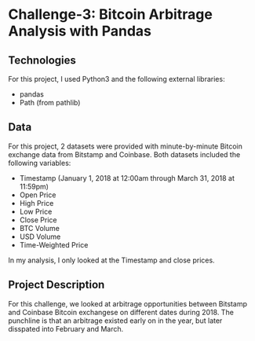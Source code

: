 # Challenge-3: Bitcoin Arbitrage Analysis with Pandas

## Technologies
For this project, I used Python3 and the following external libraries:
* pandas
* Path (from pathlib)

## Data
For this project, 2 datasets were provided with minute-by-minute Bitcoin exchange data from Bitstamp and Coinbase. Both datasets included the following variables:
* Timestamp (January 1, 2018 at 12:00am through March 31, 2018 at 11:59pm)
* Open Price
* High Price
* Low Price
* Close Price
* BTC Volume
* USD Volume
* Time-Weighted Price

In my analysis, I only looked at the Timestamp and close prices.

## Project Description
For this challenge, we looked at arbitrage opportunities between Bitstamp and Coinbase Bitcoin exchangese on different dates during 2018. The punchline is that an arbitrage existed early on in the year, but later disspated into February and March.
